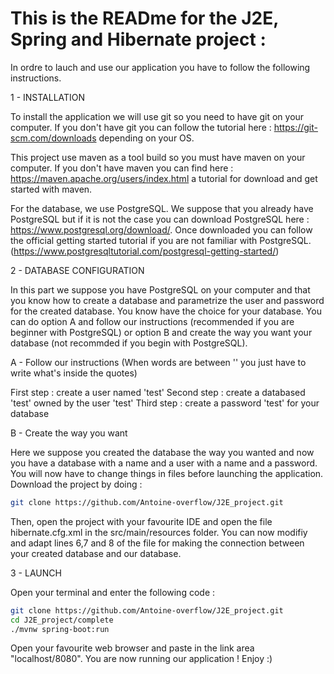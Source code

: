 # This is the READme for the J2E, Spring and Hibernate project :

In ordre to lauch and use our application you have to follow the following instructions.

1 - INSTALLATION

To install the application we will use git so you need to have git on your computer. If you don't have git you can follow the tutorial here : https://git-scm.com/downloads 
depending on your OS.

This project use maven as a tool build so you must have maven on your computer. If you don't have maven you can find here : https://maven.apache.org/users/index.html a tutorial
for download and get started with maven.

For the database, we use PostgreSQL. We suppose that you already have PostgreSQL but if it is not the case you can download PostgreSQL here : https://www.postgresql.org/download/.
Once downloaded you can follow the official getting started tutorial if you are not familiar with PostgreSQL. (https://www.postgresqltutorial.com/postgresql-getting-started/)

2 - DATABASE CONFIGURATION

In this part we suppose you have PostgreSQL on your computer and that you know how to create a database and parametrize the user and password for the created database. You know
have the choice for your database. You can do option A and follow our instructions (recommended if you are beginner with PostgreSQL) or option B and create the way you want 
your database (not recommded if you begin with PostgreSQL).

  A - Follow our instructions
    (When words are between '' you just have to write what's inside the quotes)
    
  First step : create a user named 'test'
  Second step : create a databased 'test' owned by the user 'test'
  Third step : create a password 'test' for your database
  
  B - Create the way you want
  
  Here we suppose you created the database the way you wanted and now you have a database with a name and a user with a name and a password. You will now have to change
  things in files before launching the application. Download the project by doing :
  ```bash
  git clone https://github.com/Antoine-overflow/J2E_project.git
  ```
  Then, open the project with your favourite IDE and open the file hibernate.cfg.xml in the src/main/resources folder. You can now modifiy and adapt lines 6,7 and 8 of the file
  for making the connection between your created database and our database.

3 - LAUNCH 

Open your terminal and enter the following code : 
```bash
git clone https://github.com/Antoine-overflow/J2E_project.git
cd J2E_project/complete
./mvnw spring-boot:run
```

Open your favourite web browser and paste in the link area "localhost/8080". You are now running our application ! Enjoy :) 
